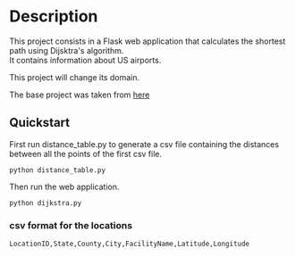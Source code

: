 # Description
This project consists in a Flask web application that calculates the shortest path using Dijsktra's algorithm.  
It contains information about US airports.

This project will change its domain.

The base project was taken from [here](https://github.com/theonemule/python-lab)

## Quickstart
First run distance_table.py to generate a csv file containing the distances between all the points of the first csv file.
```commandline
python distance_table.py
```
Then run the web application.
```commandline
python dijkstra.py
```

### csv format for the locations
```csv
LocationID,State,County,City,FacilityName,Latitude,Longitude
```
